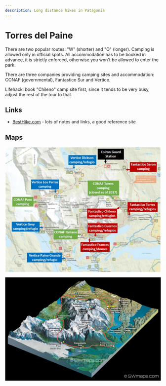 ```yaml
---
description: Long distance hikes in Patagonia
---
```


# Torres del Paine

There are two popular routes: "W" \(shorter\) and "O" \(longer\). Camping is allowed only in official spots. All accommodation has to be booked in advance, it is strictly enforced, otherwise you won't be allowed to enter the park.

There are three companies providing camping sites and accommodation: CONAF \(governmental\), Fantastico Sur and Vertice.

Lifehack: book "Chileno" camp site first, since it tends to be very busy, adjust the rest of the tour to that.

## Links

* [BestHike.com](https://besthike.com/s-america/patagonian-andes/paine-circuit/) - lots of notes and links, a good reference site

## Maps

![Camping spots](.gitbook/assets/refugios-map.jpg)

![3D map](.gitbook/assets/torres-3d-map.jpg)



